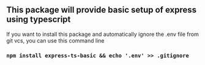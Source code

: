 ## This package will provide basic setup of express using typescript  
If you want to install this package and automatically ignore the .env file from git vcs, you can use this command line  
### ```npm install express-ts-basic && echo '.env' >> .gitignore```

